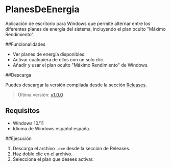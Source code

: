 # PlanesDeEnergia

Aplicación de escritorio para Windows que permite alternar entre los diferentes planes de energía del sistema, incluyendo el plan oculto "Máximo Rendimiento".

##Funcionalidades

- Ver planes de energía disponibles.
- Activar cualquiera de ellos con un solo clic.
- Añadir y usar el plan oculto "Máximo Rendimiento" de Windows.

##Descarga

Puedes descargar la versión compilada desde la sección [Releases](https://github.com/FernandoC137/PlanesDeEnergia/releases).

> Última versión: [v1.0.0](https://github.com/FernandoC137/PlanesDeEnergia/releases)

## Requisitos

- Windows 10/11
- Idioma de Windows español españa.

##Ejecución

1. Descarga el archivo `.exe` desde la sección de Releases.
2. Haz doble clic en el archivo.
3. Selecciona el plan que desees activar.


